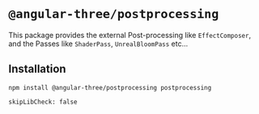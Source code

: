 # `@angular-three/postprocessing`

This package provides the external Post-processing like `EffectComposer`, and the Passes like `ShaderPass`, `UnrealBloomPass` etc...

## Installation

```shell
npm install @angular-three/postprocessing postprocessing
```

`skipLibCheck: false`
